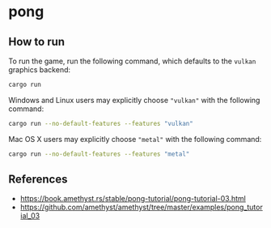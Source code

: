 # pong

## How to run

To run the game, run the following command, which defaults to the `vulkan` graphics backend:

```bash
cargo run
```

Windows and Linux users may explicitly choose `"vulkan"` with the following command:

```bash
cargo run --no-default-features --features "vulkan"
```

Mac OS X users may explicitly choose `"metal"` with the following command:

```bash
cargo run --no-default-features --features "metal"
```

## References

* https://book.amethyst.rs/stable/pong-tutorial/pong-tutorial-03.html
* https://github.com/amethyst/amethyst/tree/master/examples/pong_tutorial_03